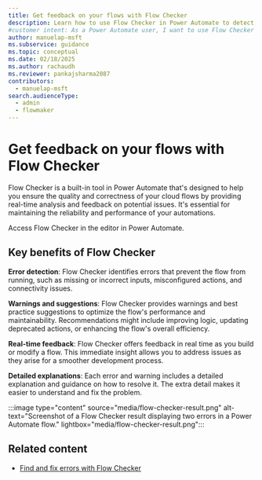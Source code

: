 ```yaml
---
title: Get feedback on your flows with Flow Checker
description: Learn how to use Flow Checker in Power Automate to detect errors and get suggestions for optimizing your cloud flows.
#customer intent: As a Power Automate user, I want to use Flow Checker so that I can detect and fix errors in my cloud flows.
author: manuelap-msft
ms.subservice: guidance
ms.topic: conceptual
ms.date: 02/18/2025
ms.author: rachaudh
ms.reviewer: pankajsharma2087
contributors: 
  - manuelap-msft
search.audienceType: 
  - admin
  - flowmaker
---
```


# Get feedback on your flows with Flow Checker

Flow Checker is a built-in tool in Power Automate that's designed to help you ensure the quality and correctness of your cloud flows by providing real-time analysis and feedback on potential issues. It's essential for maintaining the reliability and performance of your automations.

Access Flow Checker in the editor in Power Automate.

## Key benefits of Flow Checker

**Error detection**: Flow Checker identifies errors that prevent the flow from running, such as missing or incorrect inputs, misconfigured actions, and connectivity issues.

**Warnings and suggestions**: Flow Checker provides warnings and best practice suggestions to optimize the flow's performance and maintainability. Recommendations might include improving logic, updating deprecated actions, or enhancing the flow's overall efficiency.

**Real-time feedback**: Flow Checker offers feedback in real time as you build or modify a flow. This immediate insight allows you to address issues as they arise for a smoother development process.

**Detailed explanations**: Each error and warning includes a detailed explanation and guidance on how to resolve it. The extra detail makes it easier to understand and fix the problem.

:::image type="content" source="media/flow-checker-result.png" alt-text="Screenshot of a Flow Checker result displaying two errors in a Power Automate flow." lightbox="media/flow-checker-result.png":::

## Related content

- [Find and fix errors with Flow Checker](/power-automate/error-checker)
